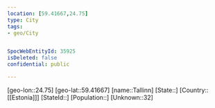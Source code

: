 ```yaml
---
location: [59.41667,24.75]
type: City
tags:
- geo/City


SpocWebEntityId: 35925
isDeleted: false
confidential: public

---
```

[geo-lon::24.75]
[geo-lat::59.41667]
[name::Tallinn]
[State::]
[Country::[[Estonia]]]
[StateId::]
[Population::]
[Unknown::32]

